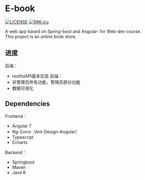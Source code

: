 # E-book
[![LICENSE](https://img.shields.io/badge/license-Anti%20996-blue.svg)](https://github.com/996icu/996.ICU/blob/master/LICENSE)
[![996.icu](https://img.shields.io/badge/link-996.icu-red.svg)](https://996.icu)

A web app based on Spring-boot and Angular- for Web-dev course.  
This project is an online book store.     

## 进度
后端： 
- restfulAPI基本实现
前端： 
- 非管理员所有功能，管理员部分功能
- 数据可视化

## Dependencies   
Frontend：
- Angular 7
- Ng-Zorro（Ant-Design-Angular）  
- Typescript
- Echarts

Backend：
- Springboot
- Maven
- Java 8

